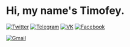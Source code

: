 # Hi, my name's Timofey.

[![Twitter](https://img.shields.io/badge/-@Akset045-white.svg?logo=twitter&amp;style=for-the-badge)](https://twitter.com/akset045)
[![Telegram](https://img.shields.io/badge/-@Akset045-white.svg?logo=telegram&amp;style=for-the-badge)](https://t.me/akset045)
[![VK](https://img.shields.io/badge/-@Akset045-white.svg?logo=vk&logoColor=blue&amp;style=for-the-badge)](http://vk.com/akset045)
[![Facebook](https://img.shields.io/badge/-@Akset045-white.svg?logo=facebook&logoColor=blue&amp;style=for-the-badge)](http://fb.com/akset045)

[![Gmail](https://img.shields.io/badge/-@Akset045-white.svg?logo=gmail&logoColor=red&amp;style=for-the-badge)](mailto:akset045@gmail.com)
